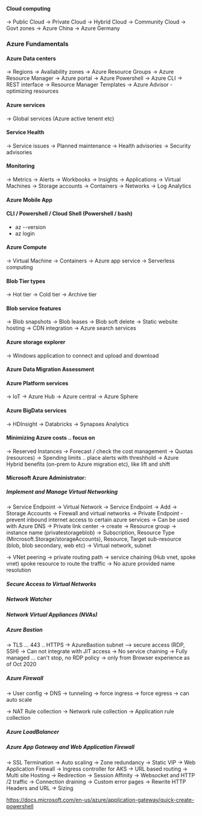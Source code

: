 
#### Cloud computing
 -> Public Cloud
 -> Private Cloud
 -> Hybrid Cloud
 -> Community Cloud
    -> Govt zones
    -> Azure China
    -> Azure Germany

### Azure Fundamentals

#### Azure Data centers
  -> Regions
  -> Availability zones
  -> Azure Resource Groups
  -> Azure Resource Manager
     -> Azure portal
     -> Azure Powershell
     -> Azure CLI
     -> REST interface
  -> Resource Manager Templates
  -> Azure Advisor - optimizing resources

#### Azure services
  -> Global services (Azure active tenent etc)

#### Service Health
  -> Service issues
  -> Planned maintenance
  -> Health advisories
  -> Security advisories

#### Monitoring
  -> Metrics
  -> Alerts
  -> Workbooks
  -> Insights
  -> Applications
	  -> Virtual Machines
	  -> Storage accounts
	  -> Containers
	  -> Networks
  -> Log Analytics

#### Azure Mobile App

#### CLI / Powershell / Cloud Shell (Powershell / bash)

  * az --version
  * az login

#### Azure Compute
  -> Virtual Machine
  -> Containers
  -> Azure app service
  -> Serverless computing

#### Blob Tier types
  -> Hot tier
  -> Cold tier
  -> Archive tier

#### Blob service features
  -> Blob snapshots
  -> Blob leases
  -> Blob soft delete
  -> Static website hosting
  -> CDN integration
  -> Azure search services

#### Azure storage explorer 
  -> Windows application to connect and upload and download

#### Azure Data Migration Assessment

#### Azure Platform services
  -> IoT
  -> Azure Hub
  -> Azure central
  -> Azure Sphere

#### Azure BigData services
  -> HDInsight
  -> Databricks
  -> Synapses Analytics


#### Minimizing Azure costs .. focus on
  -> Reserved Instances
  -> Forecast / check the cost management
  -> Quotas (resources)
  -> Spending limits .. place alerts with threshhold
  -> Azure Hybrid benefits (on-prem to Azure migration etc), like lift and shift


#### Microsoft Azure Administrator: 
##### Implement and Manage Virtual Networking

  -> Service Endpoint
   -> Virtual Network -> Service Endpoint -> Add
   -> Storage Accounts -> Firewall and virtual networks
  -> Private Endpoint - prevent inbound internet access to certain azure services
     -> Can be used with Azure DNS
     -> Private link center -> create
       -> Resource group -> instance name (privatestorageblob) 
          -> Subscription, Resource Type (Mircrosoft.Storage/storageAccounts), Resource, Target sub-resource (blob, blob secondary, web etc)
          -> Virtual network, subnet

  -> VNet peering
    -> private routing path
    -> service chaining (Hub vnet, spoke vnet) spoke resource to route the traffic
    -> No azure provided name resolution


##### Secure Access to Virtual Networks
  

##### Network Watcher

##### Network Virtual Appliances (NVAs)

##### Azure Bastion
  -> TLS ... 443 .. HTTPS
  -> AzureBastion subnet --> secure access (RDP, SSH)
  -> Can not integrate with JIT access
  -> No service chaining
  -> Fully managed ... can't stop, no RDP policy
  -> only from Browser experience as of Oct 2020

##### Azure Firewall
  -> User config
  -> DNS
  -> tunneling
  -> force ingress
  -> force egress
  -> can auto scale

  -> NAT Rule collection
  -> Network rule collection
  -> Application rule collection

##### Azure LoadBalancer


##### Azure App Gateway and Web Application Firewall
  -> SSL Termination
  -> Auto scaling
  -> Zone redundancy
  -> Static VIP
  -> Web Application Firewall
  -> Ingress controller for AKS
  -> URL based routing
  -> Multi site Hosting
  -> Redirection
  -> Session Affinity
  -> Websocket and HTTP /2 traffic
  -> Connection draining
  -> Custom error pages
  -> Rewrite HTTP Headers and URL
  -> Sizing

  https://docs.microsoft.com/en-us/azure/application-gateway/quick-create-powershell


